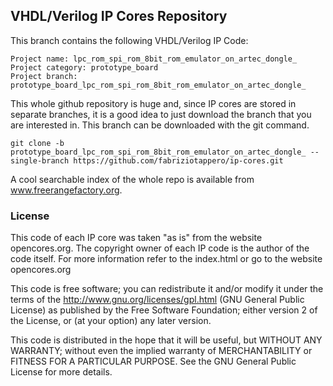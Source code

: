 
## VHDL/Verilog IP Cores Repository

This branch contains the following VHDL/Verilog IP Code:

    Project name: lpc_rom_spi_rom_8bit_rom_emulator_on_artec_dongle_
    Project category: prototype_board
    Project branch: prototype_board_lpc_rom_spi_rom_8bit_rom_emulator_on_artec_dongle_

This whole github repository is huge and, since IP cores are stored in separate
branches, it is a good idea to just download the branch that you are interested
in. This branch can be downloaded with the git command.

    git clone -b prototype_board_lpc_rom_spi_rom_8bit_rom_emulator_on_artec_dongle_ --single-branch https://github.com/fabriziotappero/ip-cores.git

A cool searchable index of the whole repo is available from www.freerangefactory.org.


### License

This code of each IP core was taken "as is" from the website opencores.org.
The copyright owner of each IP code is the author of the code itself. For
more information refer to the index.html or go to the website opencores.org

This code is free software; you can redistribute it and/or modify it under the
terms of the http://www.gnu.org/licenses/gpl.html (GNU General Public License)
as published by the Free Software Foundation; either version 2 of the License,
or (at your option) any later version.

This code is distributed in the hope that it will be useful, but
WITHOUT ANY WARRANTY; without even the implied warranty of MERCHANTABILITY or
FITNESS FOR A	PARTICULAR PURPOSE. See the GNU General Public License for
more details.
